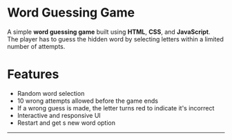 # Word Guessing Game

A simple **word guessing game** built using **HTML**, **CSS**, and **JavaScript**.  
The player has to guess the hidden word by selecting letters within a limited number of attempts.

# Features
- Random word selection   
- 10 wrong attempts allowed before the game ends  
- If a wrong guess is made, the letter turns red to indicate it's incorrect  
- Interactive and responsive UI  
- Restart and get s new word option

---

